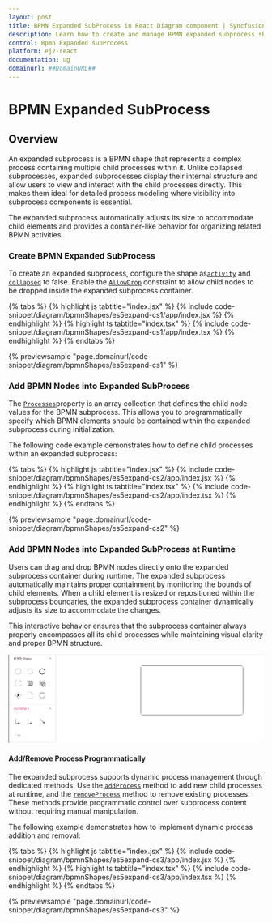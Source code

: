 ```yaml
---
layout: post
title: BPMN Expanded SubProcess in React Diagram component | Syncfusion®
description: Learn how to create and manage BPMN expanded subprocess shapes with child processes in Syncfusion® React Diagram component of Syncfusion Essential® JS 2.
control: Bpmn Expanded subProcess 
platform: ej2-react
documentation: ug
domainurl: ##DomainURL##
---
```


# BPMN Expanded SubProcess

## Overview

An expanded subprocess is a BPMN shape that represents a complex process containing multiple child processes within it. Unlike collapsed subprocesses, expanded subprocesses display their internal structure and allow users to view and interact with the child processes directly. This makes them ideal for detailed process modeling where visibility into subprocess components is essential.

The expanded subprocess automatically adjusts its size to accommodate child elements and provides a container-like behavior for organizing related BPMN activities.

### Create BPMN Expanded SubProcess

To create an expanded subprocess, configure the shape as[`activity`](https://ej2.syncfusion.com/react/documentation/api/diagram/bpmnActivityModel/)  and [`collapsed`](https://ej2.syncfusion.com/react/documentation/api/diagram/bpmnSubProcessModel/#collapsed) to false. Enable the [`AllowDrop`](https://ej2.syncfusion.com/react/documentation/api/diagram/nodeConstraints/) constraint to allow child nodes to be dropped inside the expanded subprocess container.

{% tabs %}
{% highlight js tabtitle="index.jsx" %}
{% include code-snippet/diagram/bpmnShapes/es5expand-cs1/app/index.jsx %}
{% endhighlight %}
{% highlight ts tabtitle="index.tsx" %}
{% include code-snippet/diagram/bpmnShapes/es5expand-cs1/app/index.tsx %}
{% endhighlight %}
{% endtabs %}

 {% previewsample "page.domainurl/code-snippet/diagram/bpmnShapes/es5expand-cs1" %}

### Add BPMN Nodes into Expanded SubProcess

The [`Processes`](https://ej2.syncfusion.com/react/documentation/api/diagram/bpmnSubProcessModel/#processes)property is an array collection that defines the child node values for the BPMN subprocess. This allows you to programmatically specify which BPMN elements should be contained within the expanded subprocess during initialization.

The following code example demonstrates how to define child processes within an expanded subprocess:

{% tabs %}
{% highlight js tabtitle="index.jsx" %}
{% include code-snippet/diagram/bpmnShapes/es5expand-cs2/app/index.jsx %}
{% endhighlight %}
{% highlight ts tabtitle="index.tsx" %}
{% include code-snippet/diagram/bpmnShapes/es5expand-cs2/app/index.tsx %}
{% endhighlight %}
{% endtabs %}

 {% previewsample "page.domainurl/code-snippet/diagram/bpmnShapes/es5expand-cs2" %}

### Add BPMN Nodes into Expanded SubProcess at Runtime

Users can drag and drop BPMN nodes directly onto the expanded subprocess container during runtime. The expanded subprocess automatically maintains proper containment by monitoring the bounds of child elements. When a child element is resized or repositioned within the subprocess boundaries, the expanded subprocess container dynamically adjusts its size to accommodate the changes.

This interactive behavior ensures that the subprocess container always properly encompasses all its child processes while maintaining visual clarity and proper BPMN structure.

![Expanded subProcess BPMN Shape](images/expanded-Gif.gif)

#### Add/Remove Process Programmatically

The expanded subprocess supports dynamic process management through dedicated methods. Use the [`addProcess`](https://ej2.syncfusion.com/react/documentation/api/diagram/#addprocess) method to add new child processes at runtime, and the [`removeProcess`](https://ej2.syncfusion.com/react/documentation/api/diagram/#removeprocess) method to remove existing processes. These methods provide programmatic control over subprocess content without requiring manual manipulation.

The following example demonstrates how to implement dynamic process addition and removal:

{% tabs %}
{% highlight js tabtitle="index.jsx" %}
{% include code-snippet/diagram/bpmnShapes/es5expand-cs3/app/index.jsx %}
{% endhighlight %}
{% highlight ts tabtitle="index.tsx" %}
{% include code-snippet/diagram/bpmnShapes/es5expand-cs3/app/index.tsx %}
{% endhighlight %}
{% endtabs %}

 {% previewsample "page.domainurl/code-snippet/diagram/bpmnShapes/es5expand-cs3" %}
